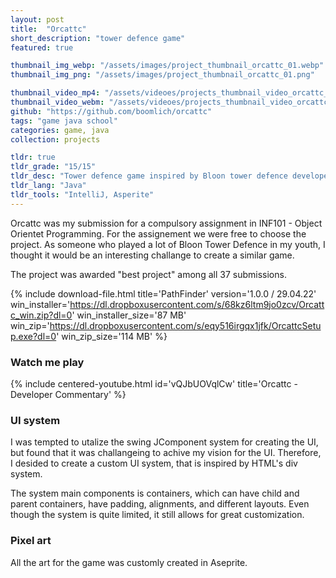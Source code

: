 ```yaml
---
layout: post
title:  "Orcattc"
short_description: "tower defence game"
featured: true

thumbnail_img_webp: "/assets/images/project_thumbnail_orcattc_01.webp"
thumbnail_img_png: "/assets/images/project_thumbnail_orcattc_01.png"

thumbnail_video_mp4: "/assets/videoes/projects_thumbnail_video_orcattc_01.mp4"
thumbnail_video_webm: "/assets/videoes/projects_thumbnail_video_orcattc_01.webm"
github: "https://github.com/boomlich/orcattc"
tags: "game java school"
categories: game, java
collection: projects

tldr: true
tldr_grade: "15/15"
tldr_desc: "Tower defence game inspired by Bloon tower defence developed as school mandatory assignment"
tldr_lang: "Java"
tldr_tools: "IntelliJ, Asperite"
---
```


Orcattc was my submission for a compulsory assignment in INF101 - Object Orientet Programming. For the assignement we were free to choose
the project. As someone who played a lot of Bloon Tower Defence in my youth, I thought it would be an interesting challange to create a similar
game. 

The project was awarded "best project" among all 37 submissions.

{% include download-file.html 
    title='PathFinder' version='1.0.0 / 29.04.22'
    win_installer='https://dl.dropboxusercontent.com/s/68kz6ltm9jo0zcv/Orcattc_win.zip?dl=0' win_installer_size='87 MB'
    win_zip='https://dl.dropboxusercontent.com/s/eqy516irgqx1jfk/OrcattcSetup.exe?dl=0' win_zip_size='114 MB'
%}

### Watch me play

{% include centered-youtube.html 
    id='vQJbUOVqlCw'
    title='Orcattc - Developer Commentary'
%}


### UI system

I was tempted to utalize the swing JComponent system for creating the UI, but found that it was challangeing to achive my vision for the UI. Therefore, I desided to create a custom UI system, that is inspired by HTML's div system.

The system main components is containers, which can have child and parent containers, have padding, alignments, and different layouts. Even though the system is quite limited, it still allows for great customization.

### Pixel art 

All the art for the game was customly created in Aseprite.